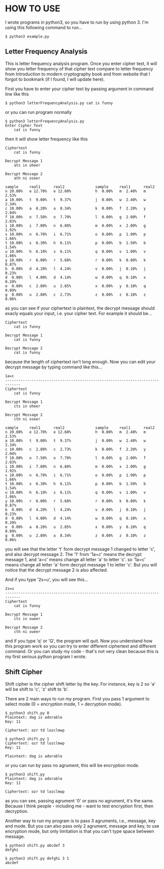 # HOW TO USE
 I wrote programs in python3, so you have to run by using python 3. I'm using this following command to run...
```
$ python3 example.py
```
## Letter Frequency Analysis
This is letter frequency analysis program. Once you enter cipher text, it will show you letter frequency of that cipher text compare to letter frequency from Introduction to modern cryptography book and from website that I forgot to bookmark (if I found, I will update here).

First you have to enter your cipher text by passing argument in command line like this
```
$ python3 letterFrequencyAnalysis.py cat is funny
```
or you can run program normally
```
$ python3 letterFrequencyAnalysis.py
Enter Cipher Text
    cat is funny
```
then it will show letter frequency like this
```
Ciphertext
    cat is funny

Decrypt Message 1
    ats in oheer

Decrypt Message 2
    ath ni oseer

sample     real1      real2              sample     real1      real2
n 20.00%   e 12.70%   e 12.60%           h  0.00%   m  2.40%   m  2.53% 
a 10.00%   t  9.00%   t  9.37%           j  0.00%   w  2.40%   w  2.34% 
c 10.00%   a  8.20%   a  8.34%           k  0.00%   f  2.20%   y  2.04% 
f 10.00%   o  7.50%   o  7.70%           l  0.00%   g  2.00%   f  2.03% 
i 10.00%   i  7.00%   n  6.80%           m  0.00%   x  2.00%   g  1.92% 
s 10.00%   n  6.70%   i  6.71%           o  0.00%   p  1.90%   p  1.66% 
t 10.00%   s  6.30%   h  6.11%           p  0.00%   b  1.50%   b  1.54% 
u 10.00%   h  6.10%   s  6.11%           q  0.00%   v  1.00%   v  1.06% 
y 10.00%   r  6.00%   r  5.68%           r  0.00%   k  0.80%   k  0.87% 
b  0.00%   d  4.20%   l  4.24%           v  0.00%   j  0.10%   j  0.23% 
d  0.00%   l  4.00%   d  4.14%           w  0.00%   q  0.10%   x  0.20% 
e  0.00%   c  2.80%   u  2.85%           x  0.00%   y  0.10%   q  0.09% 
g  0.00%   u  2.80%   c  2.73%           z  0.00%   z  0.10%   z  0.06% 
```
as you can see if your ciphertext is plaintext, the decrypt message should exacly equals your input, i.e. your cipher text. For example it should be...
```
Ciphertext
    cat is funny

Decrypt Message 1
    cat is funny

Decrypt Message 2
    cat is funny
```
because the length of ciphertext isn't long enough. Now you can edit your decrypt message by typing command like this...
```
1a=c
-----------------------------------------------------------------------------
Ciphertext
    cat is funny

Decrypt Message 1
    cts in oheer

Decrypt Message 2
    cth ni oseer

sample     real1      real2              sample     real1      real2
n 20.00%   e 12.70%   e 12.60%           h  0.00%   m  2.40%   m  2.53% 
a 10.00%   t  9.00%   t  9.37%           j  0.00%   w  2.40%   w  2.34% 
c 10.00%   c  2.80%   c  2.73%           k  0.00%   f  2.20%   y  2.04% 
f 10.00%   o  7.50%   o  7.70%           l  0.00%   g  2.00%   f  2.03% 
i 10.00%   i  7.00%   n  6.80%           m  0.00%   x  2.00%   g  1.92% 
s 10.00%   n  6.70%   i  6.71%           o  0.00%   p  1.90%   p  1.66% 
t 10.00%   s  6.30%   h  6.11%           p  0.00%   b  1.50%   b  1.54% 
u 10.00%   h  6.10%   s  6.11%           q  0.00%   v  1.00%   v  1.06% 
y 10.00%   r  6.00%   r  5.68%           r  0.00%   k  0.80%   k  0.87% 
b  0.00%   d  4.20%   l  4.24%           v  0.00%   j  0.10%   j  0.23% 
d  0.00%   l  4.00%   d  4.14%           w  0.00%   q  0.10%   x  0.20% 
e  0.00%   a  8.20%   u  2.85%           x  0.00%   y  0.10%   q  0.09% 
g  0.00%   u  2.80%   a  8.34%           z  0.00%   z  0.10%   z  0.06% 
```
you will see that the letter 't' form decrypt message 1 changed to letter 'c', and also decrypt message 2. The '1' from '1a=c' means the decrypt message 1, and 'a=c' means change all letter 'a' to letter 'c'. so '1a=c' means change all letter 'a' form decrypt message 1 to letter 'c'. But you will notice that the decrypt message 2 is also affected. 

And if you type '2s=u', you will see this...
```
2s=u
-----------------------------------------------------------------------------
Ciphertext
    cat is funny

Decrypt Message 1
    cts in oueer

Decrypt Message 2
    cth ni oueer
```
and if you type 'q' or 'Q', the program will quit. Now you understand how this program work so you can try to enter different ciphertext and different command. Or you can study my code - that's not very clean because this is my first serious python program I wrote.

## Shift Cipher
Shift cipher is the cipher shift letter by the key. For instance, key is 2 so 'a' will be shift to 'c', 'z' shift to 'b'.

There are 2 main ways to run my program. First you pass 1 argument to select mode (0 = encryption mode, 1 = decryption mode).
```
$ python3 shift.py 0
Plaintext: dog is adorable
Key: 11

Ciphertext: ozr td lozclmwp
```
```
$ python3 shift.py 1
Ciphertext: ozr td lozclmwp
Key: 11

Plaintext: dog is adorable
```
or you can run by pass no agrument, this will be encryption mode.
```
$ python3 shift.py
Plaintext: dog is adorable
Key: 11

Ciphertext: ozr td lozclmwp
```
as you can see, passing agrument '0' or pass no agrument, it's the same. Because I think people - including me - want to test encryption first, then decryption.

Another way to run my program is to pass 3 agruments, i.e., message, key and mode. But you can also pass only 2 agrument, message and key, to use encryption mode, but only limitation is that you can't type space between message.
```
$ python3 shift.py abcdef 3
defghi
```
```
$ python3 shift.py defghi 3 1
abcdef
```
